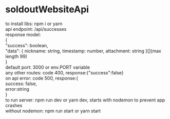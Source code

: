 # soldoutWebsiteApi
to install libs: npm i or yarn
<br>
api endpoint: /api/successes
<br>
response model:
<br>
{
<br>
    "success": boolean,
    <br>
    "data": { nickname: string, timestamp: number, attachment: string }[](max length 99)
    <br>
}
<br>
default port: 3000 or env.PORT variable
<br>
any other routes: code 400, response:{"success":false}
<br>
on api error: code 500, response:{
<br>
            success: false,
            <br>
            error:string
            <br>
        }
        <br>
to run server: npm run dev or yarn dev, starts with nodemon to prevent app crashes
<br>
without nodemon: npm run start or yarn start
